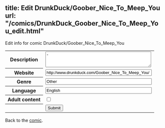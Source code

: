 title: Edit DrunkDuck/Goober_Nice_To_Meep_You
url: "/comics/DrunkDuck_Goober_Nice_To_Meep_You_edit.html"
---
Edit info for comic DrunkDuck/Goober_Nice_To_Meep_You

<form name="comic" action="http://gaepostmail.appspot.com/comic/" method="post">
<table class="comicinfo">
<tr>
<th>Description</th><td><textarea name="description" cols="40" rows="3">-</textarea></td>
</tr>
<tr>
<th>Website</th><td><input type="text" name="url" value="http://www.drunkduck.com/Goober_Nice_To_Meep_You/" size="40"/></td>
</tr>
<tr>
<th>Genre</th><td><input type="text" name="genre" value="Other" size="40"/></td>
</tr>
<tr>
<th>Language</th><td><input type="text" name="language" value="English" size="40"/></td>
</tr>
<tr>
<th>Adult content</th><td><input type="checkbox" name="adult" value="adult" /></td>
</tr>
<tr>
<th></th><td>
<input type="hidden" name="comic" value="DrunkDuck_Goober_Nice_To_Meep_You" />
<input type="submit" name="submit" value="Submit" />
</td>
</tr>
</table>
</form>

Back to the [comic](DrunkDuck_Goober_Nice_To_Meep_You.html).
